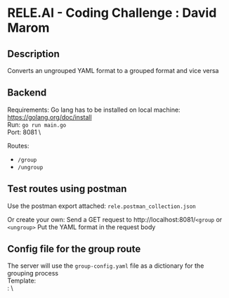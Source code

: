 # RELE.AI - Coding Challenge : David Marom

## Description

Converts an ungrouped YAML format to a grouped format and vice versa

## Backend
Requirements: Go lang has to be installed on local machine: https://golang.org/doc/install \
Run: `go run main.go` \
Port: 8081 \

Routes:
  - ```/group```
  - ```/ungroup```

## Test routes using postman
Use the postman export attached: `rele.postman_collection.json`

Or create your own:
Send a GET request to http://localhost:8081/`<group` or `<ungroup>`
Put the YAML format in the request body

## Config file for the group route

The server will use the `group-config.yaml` file as a dictionary for the grouping process \
Template: \
<key>:<the group you want to put it in> \
